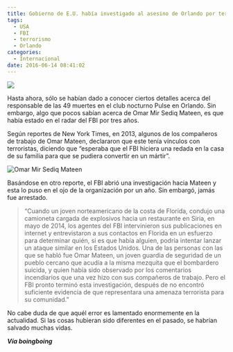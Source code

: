 ```yaml
---
title: Gobierno de E.U. había investigado al asesino de Orlando por terrorismo y nunca lo detuvieron
tags:
  - USA
  - FBI
  - terrorismo
  - Orlando
categories:
  - Internacional
date: 2016-06-14 08:41:02
---
```

![](https://res.cloudinary.com/pidmx/image/upload/v1465911721/asesino-orlando-1-860x464_pp103u.jpg)

Hasta ahora, sólo se habían dado a conocer ciertos detalles acerca del responsable de las 49 muertes en el club nocturno Pulse en Orlando. Sin embargo, algo que pocos sabían acerca de Omar Mir Sediq Mateen, es que había estado en el radar del FBI por tres años.

Según reportes de New York Times, en 2013, algunos de los compañeros de trabajo de Omar Mateen, declararon que este tenía vínculos con terroristas, diciendo que “esperaba que el FBI hiciera una redada en la casa de su familia para que se pudiera convertir en un mártir”.

![Omar Mir Sediq Mateen](https://res.cloudinary.com/pidmx/image/upload/v1465911730/asesino-orlando-3-e1465911399925_fm12ey.jpg)

Basándose en otro reporte, el FBI abrió una investigación hacia Mateen y esta lo puso en el ojo de la organización por un año. Sin embargó, jamás fue arrestado.

>“Cuando un joven norteamericano de la costa de Florida, condujo una camioneta cargada de explosivos hacia un restaurante en Siria, en mayo de 2014, los agentes del FBI intervinieron sus publicaciones en internet y entrevistaron a sus contactos en Florida en un esfuerzo para determinar quién, si es que había alguien, podría intentar lanzar un ataque similar en los Estados Unidos.
Una de las personas con las que se habló fue Omar Mateen, un joven guardia de seguridad de un pueblo cercano que acudía a la misma mezquita que el bombardero suicida, y quien había sido observado por los comentarios incendiarios que una vez hizo con sus compañeros de trabajo. Pero el FBI pronto terminó esta investigación, después de no encontró suficiente evidencia de que representara una amenaza terrorista para su comunidad.”

No cabe duda de que aquél error es lamentado enormemente en la actualidad. Si las cosas hubieran sido diferentes en el pasado, se habrían salvado muchas vidas.

***Vía boingboing***
